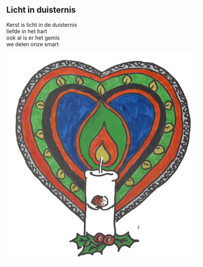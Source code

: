 ---
---

## Licht in duisternis

Kerst is licht in de duisternis \
liefde in het hart \
ook al is er het gemis \
we delen onze smart

![kaarshart](kaarshart.png)
